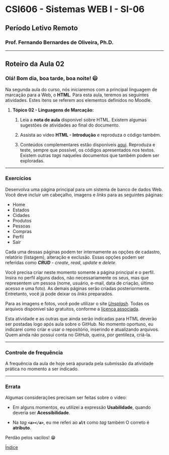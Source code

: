 # CSI606 - Sistemas WEB I - SI-06
## Período Letivo Remoto
### Prof. Fernando Bernardes de Oliveira, Ph.D.

---

## Roteiro da Aula 02

### Olá! Bom dia, boa tarde, boa noite! :smiley:

Na segunda aula do curso, nós iniciaremos com a principal linguagem de marcação para a Web, o **HTML**. Para esta aula, teremos as seguintes
atividades. Estes itens se referem aos elementos definidos no Moodle.

1.  **Tópico 02 - Linguagens de Marcação:**

    1.  Leia a **nota de aula** disponível sobre HTML. Existem algumas
        sugestões de atividades ao final do documento.

    2.  Assista ao vídeo **HTML - Introdução** e reproduza o código
        também.

    3.  Conteúdos complementares estão disponíveis [aqui](../Lectures/html.md#fundamentals). Reproduza e teste, sempre que possível, os códigos apresentados nos textos. Existem outras *tags* naqueles documentos que também podem ser exploradas.

---
### Exercícios

Desenvolva uma página principal para um sistema de banco de dados Web. Você deve incluir um cabeçalho, imagens e *links* para as seguintes
páginas:

- Home
- Estados
- Cidades
- Produtos
- Pessoas
- Compras
- Perfil
- Sair

Cada uma dessas páginas podem ter internamente as opções de cadastro, relatório (listagem), alteração e exclusão. Essas opções podem ser referidas como ***CRUD*** - *create*, *read*, *update* e *delete*.

Você precisa criar neste momento somente a página principal e o perfil. Insira no perfil alguns dados, não necessariamente os seus, mas que representem um pessoa (nome, usuário, e-mail, data de criação, último acesso e uma foto). As demais páginas serão criadas posteriormente. Entretanto, você já pode deixar os *links* preparados.

Para as imagens e fotos, você pode utilizar o site [*Unsplash*](https://unsplash.com/). Todas os arquivos disponível são gratuitos, conforme a [licença associada](https://unsplash.com/license).

Esta atividade e as outras que ainda serão indicadas para HTML deverão ser postadas logo após aula sobre o GitHub. No momento oportuno, eu indicarei como criar e usar o repositório, inserindo e atualizando arquivos. Quem ainda não possui conta no GitHub, queira, por gentileza, criá-la.

---
### Controle de frequência

A frequência da aula de hoje será apurada pela submissão da atividade
prática no momento a ser indicado.

---
### Errata

Algumas considerações precisam ser feitas sobre o vídeo:

- Em alguns momentos, eu utilizei a expressão **Usabilidade**, quando deveria ser **Acessibilidade**.

- Na *tag* **`<a></a>`**, eu me referi ao **`alt`** como *tag* também O correto é **atributo**.

Perdão pelos vacilos! :grin:

[Índice](./README.md#índice)